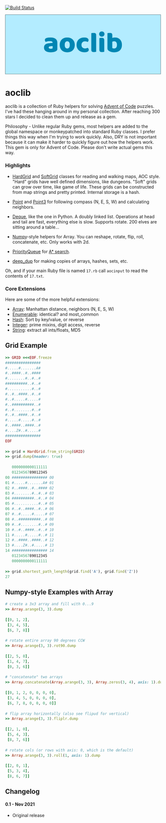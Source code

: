 [![Build Status](https://github.com/gurgeous/aoclib/workflows/test/badge.svg?branch=main)](https://github.com/gurgeous/aoclib/actions)

![logo](logo.svg)

# aoclib

aoclib is a collection of Ruby helpers for solving [Advent of Code](https://adventofcode.com) puzzles. I've had these hanging around in my personal collection. After reaching 300 stars I decided to clean them up and release as a gem.

Philosophy - Unlike regular Ruby gems, most helpers are added to the global namespace or monkeypatched into standard Ruby classes. I prefer things this way when I'm trying to work quickly. Also, DRY is not important because it can make it harder to quickly figure out how the helpers work. This gem is only for Advent of Code. Please don't write actual gems this way.

### Highlights

- [HardGrid](https://github.com/gurgeous/aoclib/blob/main/lib/hard_grid.rb) and [SoftGrid](https://github.com/gurgeous/aoclib/blob/main/lib/soft_grid.rb) classes for reading and walking maps, AOC style. "Hard" grids have well defined dimensions, like dungeons. "Soft" grids can grow over time, like game of life. These grids can be constructed from map strings and pretty printed. Internal storage is a hash.

- [Point](https://github.com/gurgeous/aoclib/blob/main/lib/point.rb) and [Point3](https://github.com/gurgeous/aoclib/blob/main/lib/point3.rb) for following compass (N, E, S, W) and calculating neighbors.

- [Deque](https://github.com/gurgeous/aoclib/blob/main/lib/deque.rb), like the one in Python. A doubly linked list. Operations at head and tail are fast, everything else is slow. Supports rotate. 200 elves are sitting around a table...

- [Numpy](https://github.com/gurgeous/aoclib/blob/main/lib/core_ext/numpy.rb)-style helpers for Array. You can reshape, rotate, flip, roll, concatenate, etc. Only works with 2d.

- [PriorityQueue](https://github.com/gurgeous/aoclib/blob/main/lib/priority_queue.rb) for [A* search](https://en.wikipedia.org/wiki/A*_search_algorithm).

- [deep_dup](https://github.com/gurgeous/aoclib/blob/main/lib/core_ext/deep_dup.rb) for making copies of arrays, hashes, sets, etc.

Oh, and if your main Ruby file is named `17.rb` call `aocinput` to read the contents of `17.txt`.

### Core Extensions

Here are some of the more helpful extensions:

- [Array](https://github.com/gurgeous/aoclib/blob/main/lib/core_ext/array.rb): Manhattan distance, neighbors (N, E, S, W)
- [Enumerable](https://github.com/gurgeous/aoclib/blob/main/lib/core_ext/enumerable.rb): identical? and most_common
- [Hash](https://github.com/gurgeous/aoclib/blob/main/lib/core_ext/hash.rb): Sort by key/value, or reverse
- [Integer](https://github.com/gurgeous/aoclib/blob/main/lib/core_ext/integer.rb): prime mixins, digit access, reverse
- [String](https://github.com/gurgeous/aoclib/blob/main/lib/core_ext/string.rb): extract all ints/floats, MD5

## Grid Example

```ruby
>> GRID =<<EOF.freeze
################
#.....#.......A#
#..####..#..####
#........#..#..#
##########..#..#
#...........#..#
#..#..####..#..#
#..#.....#.....#
#..##########..#
#..#........#..#
#..#..####..#..#
#.....#.....#..#
#..####..####..#
#....Z#..#.....#
################
EOF

>> grid = HardGrid.from_string(GRID)
>> grid.dump(header: true)

   0000000000111111
   0123456789012345
00 ################ 00
01 #.....#.......A# 01
02 #..####..#..#### 02
03 #........#..#..# 03
04 ##########..#..# 04
05 #...........#..# 05
06 #..#..####..#..# 06
07 #..#.....#.....# 07
08 #..##########..# 08
09 #..#........#..# 09
10 #..#..####..#..# 10
11 #.....#.....#..# 11
12 #..####..####..# 12
13 #....Z#..#.....# 13
14 ################ 14
   0123456789012345
   0000000000111111

>> grid.shortest_path_length(grid.find('A'), grid.find('Z'))
27
```

## Numpy-style Examples with Array

```ruby
# create a 3x3 array and fill with 0...9
>> Array.arange(3, 3).dump

[[0, 1, 2],
 [3, 4, 5],
 [6, 7, 8]]

# rotate entire array 90 degrees CCW
>> Array.arange(3, 3).rot90.dump

[[2, 5, 8],
 [1, 4, 7],
 [0, 3, 6]]

# "concatenate" two arrays
>> Array.concatenate(Array.arange(3, 3), Array.zeros(3, 4), axis: 1).dump

[[0, 1, 2, 0, 0, 0, 0],
 [3, 4, 5, 0, 0, 0, 0],
 [6, 7, 8, 0, 0, 0, 0]]

# flip array horizontally (also see flipud for vertical)
>> Array.arange(3, 3).fliplr.dump

[[2, 1, 0],
 [5, 4, 3],
 [8, 7, 6]]

# rotate cols (or rows with axis: 0, which is the default)
>> Array.arange(3, 3).roll(1, axis: 1).dump

[[2, 0, 1],
 [5, 3, 4],
 [8, 6, 7]]

```

## Changelog

#### 0.1 - Nov 2021

- Original release
